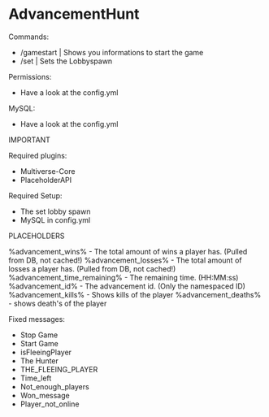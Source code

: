 # AdvancementHunt
Commands:
- /gamestart | Shows you informations to start the game
- /set <LobbySpawn> | Sets the Lobbyspawn

Permissions:
- Have a look at the config.yml

MySQL:
- Have a look at the config.yml



IMPORTANT

Required plugins:
 - Multiverse-Core
 - PlaceholderAPI

Required Setup:
 - The set lobby spawn
 - MySQL in config.yml


PLACEHOLDERS

%advancement_wins% - The total amount of wins a player has. (Pulled from DB, not cached!)
%advancement_losses% - The total amount of losses a player has. (Pulled from DB, not cached!)
%advancement_time_remaining% - The remaining time. (HH:MM:ss)
%advancement_id% - The advancement id. (Only the namespaced ID)
%advancement_kills% - Shows kills of the player
%advancement_deaths% - shows death's of the player

Fixed messages:
 - Stop Game
 - Start Game
 - isFleeingPlayer
 - The Hunter
 - THE_FLEEING_PLAYER
 - Time_left
 - Not_enough_players
 - Won_message
 - Player_not_online
